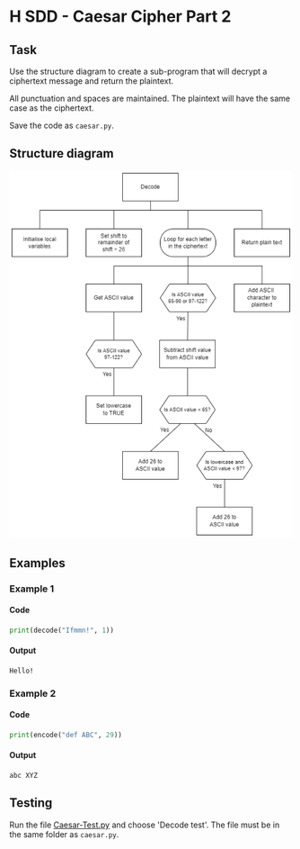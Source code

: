 # H SDD - Caesar Cipher Part 2


## Task

Use the structure diagram to create a sub-program that will decrypt a ciphertext message and return the plaintext.

All punctuation and spaces are maintained.  The plaintext will have the same case as the ciphertext.

Save the code as `caesar.py`.


## Structure diagram

![Structure diagram](assets/sd2.png)


## Examples

### Example 1

#### Code
``` python
print(decode("Ifmmn!", 1))
```

#### Output
```
Hello!
```

### Example 2

#### Code
``` python
print(encode("def ABC", 29))
```

#### Output
```
abc XYZ
```

## Testing

Run the file [Caesar-Test.py](assets/Caesar-Test.py "Download file") and choose 'Decode test'.  The file must be in the same folder as `caesar.py`.

